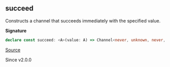 ## succeed

Constructs a channel that succeeds immediately with the specified value.

**Signature**

```ts
declare const succeed: <A>(value: A) => Channel<never, unknown, never, unknown, A, unknown>
```

[Source](https://github.com/Effect-TS/effect/tree/main/packages/effect/src/Channel.ts#L2015)

Since v2.0.0